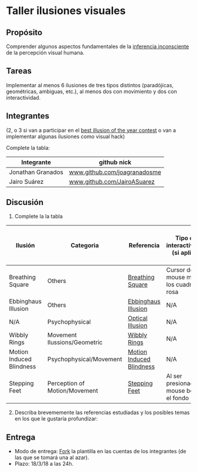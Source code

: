 # Taller ilusiones visuales

## Propósito

Comprender algunos aspectos fundamentales de la [inferencia inconsciente](https://github.com/VisualComputing/Cognitive) de la percepción visual humana.

## Tareas

Implementar al menos 6 ilusiones de tres tipos distintos (paradójicas, geométricas, ambiguas, etc.), al menos dos con movimiento y dos con interactividad.

## Integrantes
(2, o 3 si van a participar en el [best illusion of the year contest](illusionoftheyear.com) o van a implementar algunas ilusiones como visual hack)

Complete la tabla:

| Integrante | github nick |
|------------|-------------|
| Jonathan Granados | www.github.com/joagranadosme |
| Jairo Suárez  |  www.github.com/JairoASuarez  |

## Discusión

1. Complete la la tabla

| Ilusión | Categoria | Referencia | Tipo de interactividad (si aplica) | URL código base (si aplica) |
|---------|-----------|------------|------------------------------------|-----------------------------|
| Breathing Square | Others | [Breathing Square](www.michaelbach.de/ot/mot-breathingSquare/index.html) | Cursor del mouse mueve los cuadros rosa | N/A |
| Ebbinghaus Illusion | Others | [Ebbinghaus Illusion](www.i.imgur.com/ZTaDoA7.gif) | N/A | N/A |
| N/A | Psychophysical | [Optical Illusion](www.doyletics.com/images/optic1.jpg) | N/A | N/A |
| Wibbly Rings | Movement Ilussions/Geometric | [Wibbly Rings](https://umaprintable.info/printable-optical-illusions/printable-optical-illusions-wibbly-rings-2/) | N/A | N/A | 
| Motion Induced Blindness |  Psychophysical/Movement | [Motion Induced Blindness](https://en.wikipedia.org/wiki/Motion-induced_blindness) | N/A | N/A | 
| Stepping Feet |  Perception of Motion/Movement |  [Stepping Feet](http://www.michaelbach.de/ot/mot-feetLin/index.html) | Al ser presionado el mouse borra el fondo | N/A |

2. Describa brevememente las referencias estudiadas y los posibles temas en los que le gustaría profundizar:


## Entrega

* Modo de entrega: [Fork](https://help.github.com/articles/fork-a-repo/) la plantilla en las cuentas de los integrantes (de las que se tomará una al azar).
* Plazo: 18/3/18 a las 24h.

